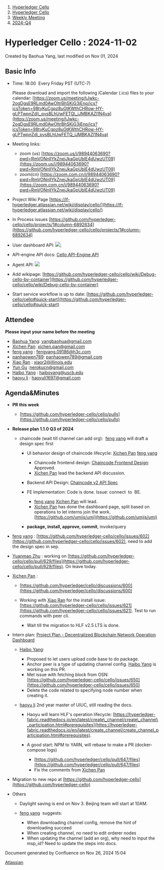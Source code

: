 1. [Hyperledger Cello](index.html)
2. [Hyperledger Cello](Hyperledger-Cello_21659650.html)
3. [Weekly Meeting](Weekly-Meeting_21659700.html)
4. [2024-Q4](2024-Q4_29065217.html)

# Hyperledger Cello : 2024-11-02

Created by Baohua Yang, last modified on Nov 01, 2024

## Basic Info

- Time: 18:00  Every Friday PST (UTC-7)
  
  Please download and import the following iCalendar (.ics) files to your calendar: [https://zoom.us/meeting/tJwkc-2oqDgsE9RLmd0AwOltrBhSKjG3jEnp/ics?icsToken=98tyKuCgpz8uGtKWthCHRow-HY-gLPTwpnZdj\_pvsBLhUwFETQ\_iJMBKAZl1N4va](https://zoom.us/meeting/tJwkc-2oqDgsE9RLmd0AwOltrBhSKjG3jEnp/ics?icsToken=98tyKuCgpz8uGtKWthCHRow-HY-gLPTwpnZdj_pvsBLhUwFETQ_iJMBKAZl1N4va)
- Meeting links:
  
  - zoom (us) [https://zoom.us/j/98944063690?pwd=RmVONnllYkZnejJkaGpUblE4dUwzUT09](https://zoom.us/j/98944063690?pwd=RmVONnllYkZnejJkaGpUblE4dUwzUT09)
  - zoom(cn) [https://zoom.com.cn/j/98944063690?pwd=RmVONnllYkZnejJkaGpUblE4dUwzUT09](https://zoom.com.cn/j/98944063690?pwd=RmVONnllYkZnejJkaGpUblE4dUwzUT09)
- Project Wiki Page [https://lf-hyperledger.atlassian.net/wiki/display/cello/](https://lf-hyperledger.atlassian.net/wiki/display/cello/)
- In Process issues [https://github.com/hyperledger-cello/cello/projects/1#column-6892634](https://github.com/hyperledger-cello/cello/projects/1#column-6892634)
- User dashboard API: ![](plugins/servlet/confluence/placeholder/unknown-macro);
- API-engine API docs: [Cello API-Engine API](Cello-API-Engine-API_21660733.html)
- Agent API: ![](plugins/servlet/confluence/placeholder/unknown-macro)
- Add wikipage: [https://github.com/hyperledger-cello/cello/wiki/Debug-cello-by-container](https://github.com/hyperledger-cello/cello/wiki/Debug-cello-by-container)
- Start service workflow is up to date: [https://github.com/hyperledger-cello/cello#quick-start](https://github.com/hyperledger-cello/cello#quick-start)

## Attendee

**Please input your name before the meeting** 

- [Baohua Yang](https://lf-hyperledger.atlassian.net/wiki/people/557058:17d87dbf-05fe-4c1b-84cf-fd69f7fcbb20?ref=confluence): [yangbaohua@gmail.com](mailto:yangbaohua@gmail.com)
- [Xichen Pan](https://lf-hyperledger.atlassian.net/wiki/people/712020:1085087f-f6a8-47ad-b5ae-b985d6152460?ref=confluence): [xichen.pan@gmail.com](mailto:xichen.pan@gmail.com)
- [feng yang](https://lf-hyperledger.atlassian.net/wiki/people/712020:23894469-5964-413e-bde8-8baa9f37d28d?ref=confluence) : [fengyang.09186@h3c.com](mailto:fengyang.09186@h3c.com)
- [panhaowen789](https://lf-hyperledger.atlassian.net/wiki/people/712020:1295f539-beda-4645-8633-940bbc618895?ref=confluence): [panhaowen789@gmail.com](mailto:panhaowen789@gmail.com)
- [Xiao Ran](https://lf-hyperledger.atlassian.net/wiki/people/712020:e2e739f3-bcc0-4fa4-86e2-e807f7631c72?ref=confluence) : [xiaor2@illinois.edu](mailto:xiaor2@illinois.edu)
- [Yun Gu](https://lf-hyperledger.atlassian.net/wiki/people/712020:a951a9b4-8392-44d6-a713-f40491fc5ab9?ref=confluence) :[nerokucn@gmail.com](mailto:nerokucn@gmail.com)
- [Haibo Yang](https://lf-hyperledger.atlassian.net/wiki/people/712020:71dd8120-10d6-497c-bbef-fec7745ea71f?ref=confluence) : [haiboyang@uscb.edu](mailto:haiboyang@uscb.edu)
- [haoyu li](https://lf-hyperledger.atlassian.net/wiki/people/712020:83c6fcb8-2306-4cbe-9413-926387f98ae8?ref=confluence) : [haoyuli1697@gmail.com](mailto:haoyuli1697@gmail.com)

## Agenda&amp;Minutes

- **PR this week**
  
  - [https://github.com/hyperledger-cello/cello/pulls](https://github.com/hyperledger-cello/cello/pulls)
- **Release plan 1.1.0 Q3 of 2024**
  
  - chaincode (wait till channel can add org):  [feng yang](https://lf-hyperledger.atlassian.net/wiki/people/712020:23894469-5964-413e-bde8-8baa9f37d28d?ref=confluence) will draft a design spec first
    
    - UI behavior design of chaincode lifecycle: [Xichen Pan](https://lf-hyperledger.atlassian.net/wiki/people/712020:1085087f-f6a8-47ad-b5ae-b985d6152460?ref=confluence) [feng yang](https://lf-hyperledger.atlassian.net/wiki/people/712020:23894469-5964-413e-bde8-8baa9f37d28d?ref=confluence) 
      
      - Chaincode frontend design: [Chaincode Frontend Design](Chaincode-Frontend-Design_21660911.html): Approved.
      - [Xichen Pan](https://lf-hyperledger.atlassian.net/wiki/people/712020:1085087f-f6a8-47ad-b5ae-b985d6152460?ref=confluence) lead the backend API discussion.
    - Backend API Design: [Chaincode v2 API Spec](Chaincode-v2-API-Spec_21660919.html)
    - FE Implementation: Code is done. Issue: connect  to  BE.
      
      - [feng yang](https://lf-hyperledger.atlassian.net/wiki/people/712020:23894469-5964-413e-bde8-8baa9f37d28d?ref=confluence) [Xichen Pan](https://lf-hyperledger.atlassian.net/wiki/people/712020:1085087f-f6a8-47ad-b5ae-b985d6152460?ref=confluence) will lead.
      - [Xichen Pan](https://lf-hyperledger.atlassian.net/wiki/people/712020:1085087f-f6a8-47ad-b5ae-b985d6152460?ref=confluence) has done the dashboard page, split based on operations to let interns join the work. [https://github.com/umijs/umi](https://github.com/umijs/umi)
    - **package, install, approve, commit**, invoke/query
- [feng yang](https://lf-hyperledger.atlassian.net/wiki/people/712020:23894469-5964-413e-bde8-8baa9f37d28d?ref=confluence) : [https://github.com/hyperledger-cello/cello/issues/602](https://github.com/hyperledger-cello/cello/issues/602), need to add the design spec in sep.
- [Yuanmao Zhu](https://lf-hyperledger.atlassian.net/wiki/people/712020:6a1ab58c-74d8-45f1-ad1c-4fc227eb20cf?ref=confluence) : working on [https://github.com/hyperledger-cello/cello/pull/629/files](https://github.com/hyperledger-cello/cello/pull/629/files). On leave today.
- [Xichen Pan](https://lf-hyperledger.atlassian.net/wiki/people/712020:1085087f-f6a8-47ad-b5ae-b985d6152460?ref=confluence) :
  
  - [https://github.com/hyperledger/cello/discussions/600](https://github.com/hyperledger/cello/discussions/600)
  - Working with [Xiao Ran](https://lf-hyperledger.atlassian.net/wiki/people/712020:e2e739f3-bcc0-4fa4-86e2-e807f7631c72?ref=confluence) for the install issue: [https://github.com/hyperledger-cello/cello/issues/621](https://github.com/hyperledger-cello/cello/issues/621). Test to run commands with peer cli.
    
    - Wait till the migration to HLF v2.5 LTS is done.
- Intern plan: [Project Plan - Decentralized Blockchain Network Operation Dashboard](https://lf-hyperledger.atlassian.net/wiki/spaces/INTERN/pages/21960875/Project+Plan+-+Decentralized+Blockchain+Network+Operation+Dashboard)
  
  - [Haibo Yang](https://lf-hyperledger.atlassian.net/wiki/people/712020:71dd8120-10d6-497c-bbef-fec7745ea71f?ref=confluence): 
    
    - Proposed to let users upload code base to do package.
    - Anchor peer is a type of updating channel config. [Haibo Yang](https://lf-hyperledger.atlassian.net/wiki/people/712020:71dd8120-10d6-497c-bbef-fec7745ea71f?ref=confluence) is working on this PR.
    - Met issue with fetching block from OSN: [https://github.com/hyperledger-cello/cello/issues/650](https://github.com/hyperledger-cello/cello/issues/650)
    - Delete the code related to specifying node number when creating it.
  - [haoyu li](https://lf-hyperledger.atlassian.net/wiki/people/712020:83c6fcb8-2306-4cbe-9413-926387f98ae8?ref=confluence) 2nd year master of UIUC, still reading the docs.
    
    - Haoyu will learn HLF's operation lifecycle: [https://hyperledger-fabric.readthedocs.io/en/latest/create\_channel/create\_channel\_participation.html#prerequisites](https://hyperledger-fabric.readthedocs.io/en/latest/create_channel/create_channel_participation.html#prerequisites).
    - A good start: NPM to YARN, will rebase to make a PR (docker-compose logs)
      
      - [https://github.com/hyperledger/cello/pull/647/files](https://github.com/hyperledger/cello/pull/647/files)
      - Fix the comments from [Xichen Pan](https://lf-hyperledger.atlassian.net/wiki/people/712020:1085087f-f6a8-47ad-b5ae-b985d6152460?ref=confluence)
- Migration to new repo at [https://github.com/hyperledger-cello](https://github.com/hyperledger-cello)
- Others
  
  - Daylight saving is end on Nov 3. Beijing team will start at 10AM.
  - [feng yang](https://lf-hyperledger.atlassian.net/wiki/people/712020:23894469-5964-413e-bde8-8baa9f37d28d?ref=confluence)  suggests:
    
    - When downloading channel config, remove the hint of downloading succeed
    - When creating channel, no need to edit orderer nodes
    - When updating the channel (add an org), why need to input the msp\_id? Need to update the steps into docs.

Document generated by Confluence on Nov 26, 2024 15:04

[Atlassian](http://www.atlassian.com/)
